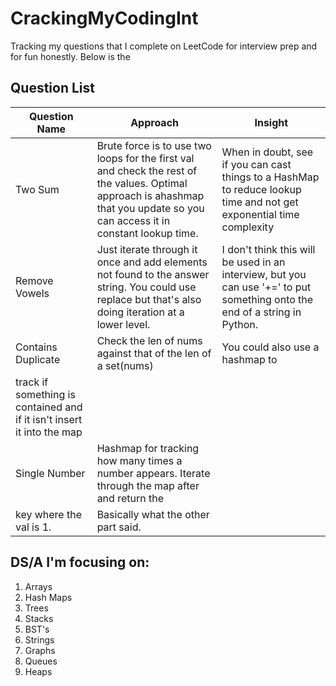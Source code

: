 # CrackingMyCodingInt

Tracking my questions that I complete on LeetCode for interview prep and for fun honestly. Below is the

## Question List

| Question Name | Approach | Insight |
| ----------- | ----------- | -------------- |
| Two Sum | Brute force is to use two loops for the first val and check the rest of the values. Optimal approach is ahashmap that you update so you can access it in constant lookup time. | When in doubt, see if you can cast things to a HashMap to reduce lookup time and not get exponential time complexity |
 | Remove Vowels | Just iterate through it once and add elements not found to the answer string. You could use replace but that's also doing iteration at a lower level. | I don't think this will be used in an interview, but you can use '+=' to put something onto the end of a string in Python. |
 | Contains Duplicate | Check the len of nums against that of the len of a set(nums) | You could also use a hashmap to
 track if something is contained and if it isn't insert it into the map |
 | Single Number | Hashmap for tracking how many times a number appears. Iterate through the map after and return the
 key where the val is 1. | Basically what the other part said.  |


## DS/A I'm focusing on:

1. Arrays
2. Hash Maps
3. Trees
4. Stacks
5. BST's
6. Strings
7. Graphs
8. Queues
9. Heaps
